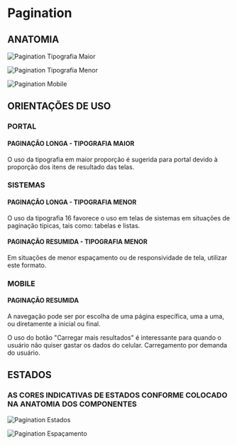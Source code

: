 # Pagination

## ANATOMIA

![Pagination Tipografia Maior](https://git.serpro/ds-gov/componentes/raw/develop/assets/images/components_img/pagination/pagination-tipografia-maior.png)

![Pagination Tipografia Menor](https://git.serpro/ds-gov/componentes/raw/develop/assets/images/components_img/pagination/pagination-tipografia-menor.png)

![Pagination Mobile](https://git.serpro/ds-gov/componentes/raw/develop/assets/images/components_img/pagination/pagination-mobile.png)

## ORIENTAÇÕES DE USO

### PORTAL

#### PAGINAÇÃO LONGA - TIPOGRAFIA MAIOR

O uso da tipografia em maior proporção é sugerida para portal devido à proporção dos itens de resultado das telas.

### SISTEMAS

#### PAGINAÇÃO LONGA - TIPOGRAFIA MENOR

O uso da tipografia 16 favorece o uso em telas de sistemas em situações de paginação típicas, tais como: tabelas e listas.

#### PAGINAÇÃO RESUMIDA - TIPOGRAFIA MENOR

Em situações de menor espaçamento ou de responsividade de tela, utilizar este formato.

### MOBILE

#### PAGINAÇÃO RESUMIDA

A navegação pode ser por escolha de uma página específica, uma a uma, ou diretamente a inicial ou final.

O uso do botão "Carregar mais resultados" é interessante para quando o usuário não quiser gastar os dados do celular. Carregamento por demanda do usuário.

## ESTADOS

### AS CORES INDICATIVAS DE ESTADOS CONFORME COLOCADO NA ANATOMIA DOS COMPONENTES

![Pagination Estados](https://git.serpro/ds-gov/componentes/raw/develop/assets/images/components_img/pagination/pagination-estados.png)

![Pagination Espaçamento](https://git.serpro/ds-gov/componentes/raw/develop/assets/images/components_img/pagination/pagination-espacamento.png)